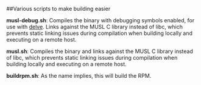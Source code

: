 ##Various scripts to make building easier

**musl-debug.sh**: Compiles the binary with debugging symbols enabled, for use with [delve](https://golang.cafe/blog/golang-debugging-with-delve.html). Links against the MUSL C library instead of libc, which prevents static linking issues during compilation when building locally and executing on a remote host.

**musl.sh**: Compiles the binary and links against the MUSL C library instead of libc, which prevents static linking issues during compilation when building locally and executing on a remote host.

**buildrpm.sh**: As the name implies, this will build the RPM.
